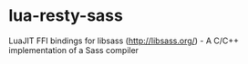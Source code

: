 lua-resty-sass
==============

LuaJIT FFI bindings for libsass (http://libsass.org/) - A C/C++ implementation of a Sass compiler
